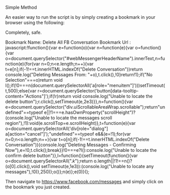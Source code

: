 Simple Method

An easier way to run the script is by simply creating a bookmark in your browser using the following:

Completely, safe.

Bookmark Name: Delete All FB Conversation
Bookmark Url : javascript:!function(){var e=function(o){var n=function(e){var o=function(){var o=document.querySelector("#webMessengerHeaderName").innerText,n=function(e){for(var n=0;n<e.length;n++){var t=e[n];if(-1!==t.innerHTML.indexOf("Delete Conversation"))return console.log("Deleting Messages From: "+o),t.click(),!0}return!1};if("No Selection"===o)return void l();if(!0===n(document.querySelectorAll('a[role="menuitem"]')))setTimeout(t,500);else{var r=document.querySelector('button[data-tooltip-content="Actions"]');if(!r)return void console.log("Unable to locate the delete button");r.click(),setTimeout(e,2e3)}},n=function(){var e=document.querySelector("div.uiScrollableAreaWrap.scrollable");return"undefined"==typeof e||!1===e.hasOwnProperty("scrollHeight")?(console.log("Unable to locate the messages scroll region"),!1):void(e.scrollTop=e.scrollHeight)},t=function(e){var o=document.querySelectorAll('div[role="dialog"] a[action="cancel"]');"undefined"==typeof e&&(e=!1);for(var n=0;n<o.length;n++){var t=o[n];if(-1!==t.innerHTML.indexOf("Delete Conversation")){console.log("Deleting Messages - Confirming Now"),e=!0,t.click();break}}!0===e?l():console.log("Unable to locate the confirm delete button")},l=function(){setTimeout(function(){var o=document.querySelectorAll("._k_");return o.length||!1!==n()?(o[0].click(),void setTimeout(e,1e3)):(console.log("Unable to locate any messages"),!0)},250)};o()};n(e)};e(0)}();

Then navigate to https://www.facebook.com/messages and simply click on the bookmark you just created.